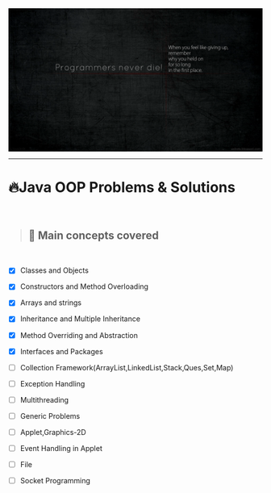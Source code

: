 

<!-- ![Java](Image/java.png) -->

<img align="center"  src="Image/java1.png" style="margin:auto;">

___

# :fire:Java OOP Problems & Solutions

</br>

> ## :memo: Main concepts covered
</br>

- [x] Classes and Objects
- [x] Constructors and Method Overloading
- [x] Arrays and strings
- [x] Inheritance and Multiple Inheritance
- [x] Method Overriding and Abstraction
- [x] Interfaces and Packages
- [ ] Collection Framework(ArrayList,LinkedList,Stack,Ques,Set,Map)
- [ ] Exception Handling
- [ ] Multithreading
- [ ] Generic Problems
- [ ] Applet,Graphics-2D
- [ ] Event Handling in Applet
- [ ] File
- [ ] Socket Programming

